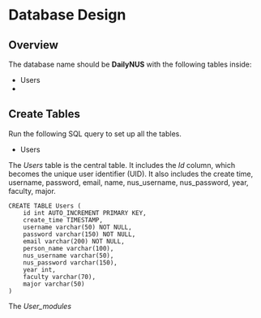 # Database Design

## Overview
The database name should be __DailyNUS__ with the following tables inside:
- Users
- 

## Create Tables
Run the following SQL query to set up all the tables.

- Users<br>

The _Users_ table is the central table. It includes the _Id_ column, which becomes the unique user identifier (UID). It also includes the create time, username, password, email, name, nus_username, nus_password, year, faculty, major.

```
CREATE TABLE Users (
	id int AUTO_INCREMENT PRIMARY KEY,
	create_time TIMESTAMP,
	username varchar(50) NOT NULL,
	password varchar(150) NOT NULL,
	email varchar(200) NOT NULL,
	person_name varchar(100),
	nus_username varchar(50),
	nus_password varchar(150),
	year int,
	faculty varchar(70),
	major varchar(50)
)
```

The _User_modules_